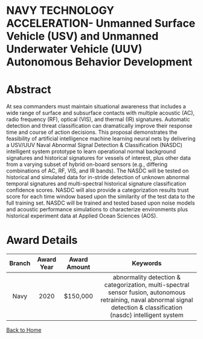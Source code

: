 
NAVY TECHNOLOGY ACCELERATION- Unmanned Surface Vehicle (USV) and Unmanned Underwater Vehicle (UUV) Autonomous Behavior Development
==================================================================================================================================

# Abstract


At sea commanders must maintain situational awareness that includes a wide range of surface and subsurface contacts with multiple acoustic (AC), radio frequency (RF), optical (VIS), and thermal (IR) signatures. Automatic detection and threat classification can dramatically improve their response time and course of action decisions. This proposal demonstrates the feasibility of artificial intelligence machine learning neural nets by delivering a USV/UUV Naval Abnormal Signal Detection & Classification (NASDC) intelligent system prototype to learn operational normal background signatures and historical signatures for vessels of interest, plus other data from a varying subset of hybrid on-board sensors (e.g., differing combinations of AC, RF, VIS, and IR bands). The NASDC will be tested on historical and simulated data for in-stride detection of unknown abnormal temporal signatures and multi-spectral historical signature classification confidence scores. NASDC will also provide a categorization results trust score for each time window based upon the similarity of the test data to the full training set. NASDC will be trained and tested based upon noise models and acoustic performance simulations to characterize environments plus historical experiment data at Applied Ocean Sciences (AOS).  

# Award Details

|Branch|Award Year|Award Amount|Keywords|
| :---: | :---: | :---: | :---: |
|Navy|2020|$150,000|abnormality detection & categorization, multi-spectral sensor fusion, autonomous retraining, naval abnormal signal detection & classification (nasdc) intelligent system|
  
  


[Back to Home](https://github.com/chrischow/dod_sbir_awards#2127)